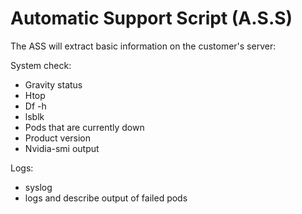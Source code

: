 # Automatic Support Script (A.S.S)

The ASS will extract basic information on the customer's server:

System check:
  - Gravity status
  - Htop
  - Df -h
  - lsblk
  - Pods that are currently down 
  - Product version
  - Nvidia-smi output

Logs:
  - syslog
  - logs and describe output of failed pods
